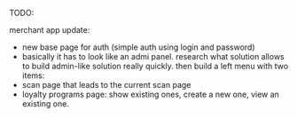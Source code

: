 TODO:

merchant app update: 
- new base page for auth (simple auth using login and password)
- basically it has to look like an admi panel. research what solution allows to build admin-like solution really quickly. then build a left menu with two items:
 - scan page that leads to the current scan page
 - loyalty programs page: show existing ones, create a new one, view an existing one.

